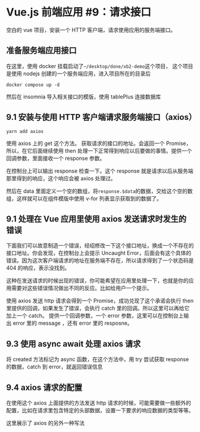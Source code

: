 # Vue.js 前端应用 #9：请求接口

空白的 vue 项目，安装一个 HTTP 客户端，请求使用应用的服务端接口。

## 准备服务端应用接口

在这里，使用 docker 挂载启动了`~/desktop/done/xb2-demo`这个项目，
这个项目是使用 nodejs 创建的一个服务端应用，进入项目所在的目录后

```
docker compose up -d
```

然后在 insomnia 导入相关接口的模版，使用 tablePlus 连接数据库

## 9.1 安装与使用 HTTP 客户端请求服务端接口（axios）

```
yarn add axios
```

使用 axios 上的 get 这个方法。 获取请求的接口的地址。会返回一个 Promise，所以，在它后面继续使用 then 处理一下正常得到响应以后要做的事情。提供一个回调参数，里面接收一个 response 参数。

在控制台上可以输出 response 检查一下。这个 response 就是请求以后从服务端那里得到的响应，这个响应会被 axios 处理过。

然后在 data 里面定义一个空的数组，将`response.$data`的数据，交给这个空的数组，这样就可以在组件模版中使用 v-for 列表显示获取到的数据了。

## 9.1 处理在 Vue 应用里使用 axios 发送请求时发生的错误

下面我们可以故意制造一个错误，经绍修改一下这个接口地址，换成一个不存在的接口地址。你会发现，在控制台上会提示 Uncaught Error，后面会有这个具体的错误。因为这次客户端请求的地址在服务端不存在，所以请求得到了一个状态码是 404 的响应，表示没找到。

这种在发送请求的时候出现的错误，你可能希望在应用里处理一下，也就是你的应用需要对这些错误情况做出不同的反应。比如给用户一个提示。

使用 axios 发送 http 请求会得到一个 Promise，成功兑现了这个承诺会执行 then 里提供的回调，如果发生了错误，会执行 catch 里的回调。所以这里可以再给它加上一个 catch。 提供一个回调参数，一个 error 参数，这里可以在控制台上输出 error 里的 message ，还有 error 里的 resposne。

## 9.3 使用 async await 处理 axios 请求

将 created 方法标记为 async 函数，在这个方法中，用 try 尝试获取 response 的数据，catch 到 error，就返回错误信息

## 9.4 axios 请求的配置

在使用这个 axios 上面提供的方法发送 http 请求的时候，可能需要做一些额外的配置，比如在请求里包含特定的头部数据，设置一下要求的响应数据的类型等等。

这里展示了 axios 的另外一种写法
